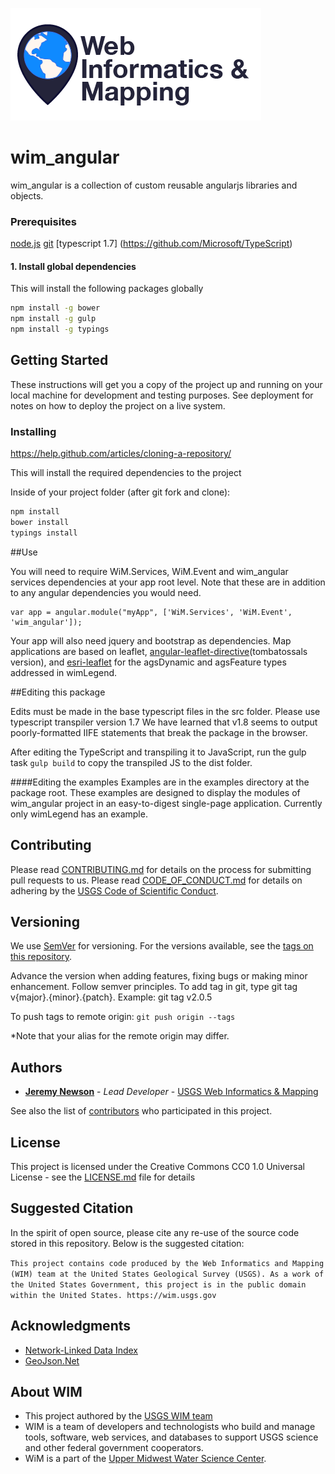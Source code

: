 ![WiM](wimlogo.png)

# wim_angular

wim_angular is a collection of custom reusable angularjs libraries and objects.

### Prerequisites

[node.js](http://nodejs.org)
[git](https://git-scm.com/)
[typescript 1.7] (https://github.com/Microsoft/TypeScript)

#### 1.  Install global dependencies
This will install the following packages globally

```bash
npm install -g bower
npm install -g gulp
npm install -g typings
```

## Getting Started

These instructions will get you a copy of the project up and running on your local machine for development and testing purposes. See deployment for notes on how to deploy the project on a live system.

### Installing

https://help.github.com/articles/cloning-a-repository/

This will install the required dependencies to the project

Inside of your project folder (after git fork and clone):
```bash
npm install
bower install
typings install
```

##Use

You will need to require WiM.Services, WiM.Event and wim_angular services dependencies at your app root level. Note that these are in addition to any angular dependencies you would need.

```
var app = angular.module("myApp", ['WiM.Services', 'WiM.Event', 'wim_angular']);
```

Your app will also need jquery and bootstrap as dependencies. Map applications are based on leaflet, [angular-leaflet-directive](https://github.com/tombatossals/angular-leaflet-directive)(tombatossals version), and [esri-leaflet](https://github.com/Esri/esri-leaflet) for the agsDynamic and agsFeature types addressed in wimLegend.




##Editing this package

Edits must be made in the base typescript files in the src folder. Please use typescript transpiler version 1.7 We have learned that v1.8 seems to output poorly-formatted IIFE statements that break the package in the browser.

After editing the TypeScript and transpiling it to JavaScript, run the gulp task `gulp build` to copy the transpiled JS to the dist folder.

####Editing the examples
Examples are in the examples directory at the package root. These examples are designed to display the modules of wim_angular project in an easy-to-digest single-page application. Currently only wimLegend has an example.

## Contributing

Please read [CONTRIBUTING.md](CONTRIBUTING.md) for details on the process for submitting pull requests to us. Please read [CODE_OF_CONDUCT.md](CODE_OF_CONDUCT.md) for details on adhering by the [USGS Code of Scientific Conduct](https://www2.usgs.gov/fsp/fsp_code_of_scientific_conduct.asp).

## Versioning

We use [SemVer](http://semver.org/) for versioning. For the versions available, see the [tags on this repository](../../tags). 

Advance the version when adding features, fixing bugs or making minor enhancement. Follow semver principles. To add tag in git, type git tag v{major}.{minor}.{patch}. Example: git tag v2.0.5

To push tags to remote origin: `git push origin --tags`

*Note that your alias for the remote origin may differ.

## Authors

* **[Jeremy Newson](https://www.usgs.gov/staff-profiles/jeremy-k-newson)**  - *Lead Developer* - [USGS Web Informatics & Mapping](https://wim.usgs.gov/)

See also the list of [contributors](../../graphs/contributors) who participated in this project.

## License

This project is licensed under the Creative Commons CC0 1.0 Universal License - see the [LICENSE.md](LICENSE.md) file for details

## Suggested Citation

In the spirit of open source, please cite any re-use of the source code stored in this repository. Below is the suggested citation:

`This project contains code produced by the Web Informatics and Mapping (WIM) team at the United States Geological Survey (USGS). As a work of the United States Government, this project is in the public domain within the United States. https://wim.usgs.gov`

## Acknowledgments

* [Network-Linked Data Index](https://cida.usgs.gov/nldi/about)
* [GeoJson.Net](https://github.com/GeoJSON-Net/GeoJSON.Net)

## About WIM

* This project authored by the [USGS WIM team](https://wim.usgs.gov)
* WIM is a team of developers and technologists who build and manage tools, software, web services, and databases to support USGS science and other federal government cooperators.
* WiM is a part of the [Upper Midwest Water Science Center](https://www.usgs.gov/centers/wisconsin-water-science-center).
